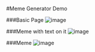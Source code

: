 #Meme Generator Demo

###Basic Page
![image](https://user-images.githubusercontent.com/34181144/142668151-84860c69-fead-4cc0-83fb-66cd429a6430.png)

###Meme with text on it
![image](https://user-images.githubusercontent.com/34181144/142668184-96a18034-1886-46b3-a334-d0920a9f7d7e.png)

###Meme
![image](https://user-images.githubusercontent.com/34181144/142668204-5ef902df-8b84-4b3f-963b-85040bb85538.png)
